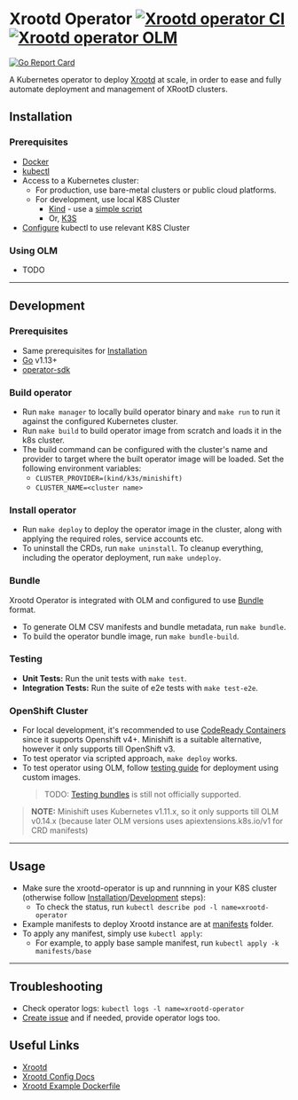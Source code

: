 # Xrootd Operator [![Xrootd operator CI](https://github.com/xrootd/xrootd-k8s-operator/workflows/Xrootd%20operator%20CI/badge.svg)](https://github.com/xrootd/xrootd-k8s-operator/actions?query=workflow%3A"Xrootd+operator+CI") [![Xrootd operator OLM](https://github.com/xrootd/xrootd-k8s-operator/workflows/Xrootd%20operator%20OLM/badge.svg)](https://github.com/xrootd/xrootd-k8s-operator/actions?query=workflow%3A"Xrootd+operator+OLM")

[![Go Report Card](https://goreportcard.com/badge/github.com/xrootd/xrootd-k8s-operator)](https://goreportcard.com/report/github.com/xrootd/xrootd-k8s-operator)

A Kubernetes operator to deploy [Xrootd](https://github.com/xrootd/xrootd) at scale, in order to ease and fully automate deployment and management of XRootD clusters.

## Installation

### Prerequisites

- [Docker](https://docs.docker.com/get-docker/)
- [kubectl](https://kubernetes.io/docs/tasks/tools/install-kubectl/)
- Access to a Kubernetes cluster:
  - For production, use bare-metal clusters or public cloud platforms.
  - For development, use local K8S Cluster
    - [Kind](https://kind.sigs.k8s.io/) - use a [simple script](https://github.com/k8s-school/kind-travis-ci/blob/master/k8s-create.sh)
    - Or, [K3S](https://k3s.io/)
- [Configure](https://success.docker.com/article/how-to-use-kubectl-to-manage-multiple-kubernetes-clusters) kubectl to use relevant K8S Cluster

### Using OLM

- TODO

---

## Development

### Prerequisites

- Same prerequisites for [Installation](#Installation)
- [Go](https://golang.org/doc/install) v1.13+
- [operator-sdk](https://sdk.operatorframework.io/docs/install-operator-sdk/)

### Build operator

- Run `make manager` to locally build operator binary and `make run` to run it against the configured Kubernetes cluster.
- Run `make build` to build operator image from scratch and loads it in the k8s cluster.
- The build command can be configured with the cluster's name and provider to target where the built operator image will be loaded. Set the following environment variables:
  - `CLUSTER_PROVIDER=(kind/k3s/minishift)`
  - `CLUSTER_NAME=<cluster name>`

### Install operator

- Run `make deploy` to deploy the operator image in the cluster, along with applying the required roles, service accounts etc.
- To uninstall the CRDs, run `make uninstall`. To cleanup everything, including the operator deployment, run `make undeploy`.

### Bundle

Xrootd Operator is integrated with OLM and configured to use [Bundle](https://sdk.operatorframework.io/docs/olm-integration/quickstart-bundle/) format.

- To generate OLM CSV manifests and bundle metadata, run `make bundle`.
- To build the operator bundle image, run `make bundle-build`.

### Testing

- **Unit Tests:** Run the unit tests with `make test`.
- **Integration Tests:** Run the suite of e2e tests with `make test-e2e`.

### OpenShift Cluster

- For local development, it's recommended to use [CodeReady Containers](https://code-ready.github.io/crc/) since it supports Openshift v4+. Minishift is a suitable alternative, however it only supports till OpenShift v3.
- To test operator via scripted approach, `make deploy` works.
- To test operator using OLM, follow [testing guide](https://github.com/operator-framework/community-operators/blob/master/docs/testing-operators.md#testing-operator-deployment-on-kubernetes) for deployment using custom images.
  > TODO: [Testing bundles](https://sdk.operatorframework.io/docs/olm-integration/quickstart-bundle/#testing-bundles) is still not officially supported.

> **NOTE:**
> Minishift uses Kubernetes v1.11.x, so it only supports till OLM v0.14.x (because later OLM versions uses apiextensions.k8s.io/v1 for CRD manifests)

---

## Usage

- Make sure the xrootd-operator is up and runnning in your K8S cluster (otherwise follow [Installation](#Installation)/[Development](#Development) steps):
  - To check the status, run `kubectl describe pod -l name=xrootd-operator`
- Example manifests to deploy Xrootd instance are at [manifests](manifests) folder.
- To apply any manifest, simply use `kubectl apply`:
  - For example, to apply base sample manifest, run `kubectl apply -k manifests/base`

---

## Troubleshooting

- Check operator logs: `kubectl logs -l name=xrootd-operator`
- [Create issue](https://github.com/xrootd/xrootd-k8s-operator/issues/new/choose) and if needed, provide operator logs too.

## Useful Links

- [Xrootd](https://xrootd.slac.stanford.edu/index.html)
- [Xrootd Config Docs](https://xrootd.slac.stanford.edu/doc/dev50/xrd_config.htm)
- [Xrootd Example Dockerfile](https://github.com/lnielsen/xrootd-docker/blob/master/Dockerfile)

